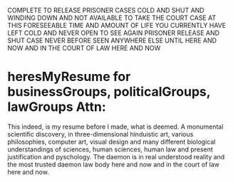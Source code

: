 COMPLETE TO RELEASE PRISONER CASES COLD AND SHUT AND WINDING DOWN AND NOT AVAILABLE TO TAKE THE COURT CASE AT THIS FORESEEABLE TIME AND AMOUNT OF LIFE YOU CURRENTLY HAVE LEFT COLD AND NEVER OPEN TO SEE AGAIN PRISONER RELEASE AND SHUT CASE NEVER BEFORE SEEN ANYWHERE ELSE UNTIL HERE AND NOW AND IN THE COURT OF LAW HERE AND NOW
# heresMyResume for businessGroups, politicalGroups, lawGroups Attn: 
This indeed, is my resume before I made, what is deemed.
A monumental scientific discovery, in three-dimensional hinduistic art, various philosophies, 
computer art, visual design and many different 
biological understandings of sciences, human sciences, human law and present justification 
and pyschology.
The daemon is in real understood reality and the most trusted daemon law body here and now and in the court of law here and now.
